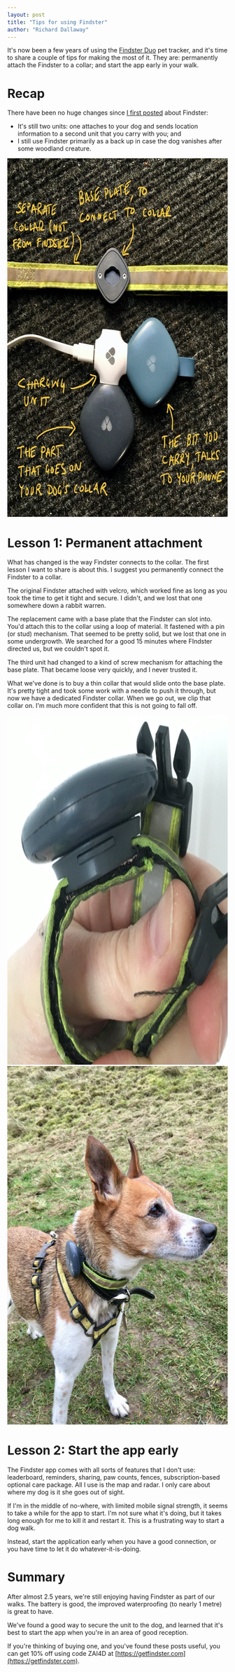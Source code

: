 ```yaml
---
layout: post
title: "Tips for using Findster"
author: "Richard Dallaway"
---
```


It's now been a few years of using the [Findster Duo] pet tracker,
and it's time to share a couple of tips for making the most of it.
They are: permanently attach the Findster to a collar; and start the app early in your walk.

<!-- break -->

[Findster Duo]: https://getfindster.com/
[post1]: https://richard.dallaway.com/2017/09/10/findster.html

# Recap

There have been no huge changes since [I first posted][post1] about Findster:

- It's still two units: one attaches to your dog and sends location information to a second unit that you carry with you; and  
- I still use Findster primarily as a back up in case the dog vanishes after some woodland creature.

<a href href="/img/posts/2020-findster/parts.jpeg">
<img src="/img/posts/2020-findster/parts-thumb.jpeg" width="820" height="820" alt="Photo showing the parts that make up the findster: a pet unit, human unit, charger, base plate, and my collar for the dog">
</a>

# Lesson 1: Permanent attachment

What has changed is the way Findster connects to the collar.
The first lesson I want to share is about this.
I suggest you permanently connect the Findster to a collar.

The original Findster attached with velcro, which worked fine as long as you took the time to get it tight and secure. I didn't, and we lost that one somewhere down a rabbit warren.

The replacement came with a base plate that the Findster can slot into.
You'd attach this to the collar using a loop of material.
It fastened with a pin (or stud) mechanism.
That seemed to be pretty solid, but we lost that one in some undergrowth.
We searched for a good 15 minutes where FIndster directed us, but we couldn't spot it.

The third unit had changed to a kind of screw mechanism for attaching the base plate. 
That became loose very quickly, and I never trusted it.

What we've done is to buy a thin collar that would slide onto the base plate.
It's pretty tight and took some work with a needle to push it through, but
now we have a dedicated Findster collar.
When we go out, we clip that collar on.
I'm much more confident that this is not going to fall off.

<a href href="/img/posts/2020-findster/collar.jpeg">
<img src="/img/posts/2020-findster/collar-thumb.jpeg" width="820" height="799" alt="Side on view of the Findster unit on a dog collar">
</a>

<a href href="/img/posts/2020-findster/dog.jpeg">
<img src="/img/posts/2020-findster/dog-thumb.jpeg" width="615" height="820" alt="Photo of our Dog with the collar on">
</a>

# Lesson 2: Start the app early

The Findster app comes with all sorts of features that I don't use: 
leaderboard, reminders, sharing, paw counts, fences, subscription-based optional care package. 
All I use is the map and radar.
I only care about where my dog is it she goes out of sight.

If I'm in the middle of no-where, with limited mobile signal strength,
it seems to take a while for the app to start. 
I'm not sure what it's doing, but it takes long enough for me to kill it and restart it.
This is a frustrating way to start a dog walk.

Instead, start the application early when you have a good connection,
or you have time to let it do whatever-it-is-doing.

# Summary

After almost 2.5 years, we're still enjoying having Findster as part of our walks.
The battery is good, the improved waterproofing (to nearly 1 metre) is great to have.

We've found a good way to secure the unit to the dog,
and learned that it's best to start the app when you're in an area of good reception.

If you're thinking of buying one,
and you've found these posts useful, 
you can get 10% off using code ZAI4D at [https://getfindster.com](https://getfindster.com).

